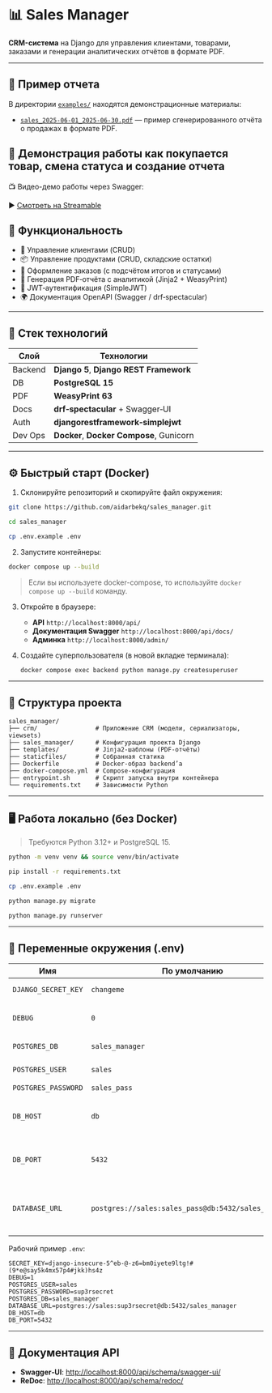 # 📊 Sales Manager

**CRM-система** на Django для управления клиентами, товарами, заказами и генерации аналитических отчётов в формате PDF.

---
## 📎 Пример отчета

В директории [`examples/`](./examples/) находятся демонстрационные материалы:

- [`sales_2025-06-01_2025-06-30.pdf`](./examples/sales_2025-06-01_2025-06-30.pdf) — пример сгенерированного отчёта о продажах в формате PDF.



## 🎥 Демонстрация работы как покупается товар, смена статуса и создание отчета 

📺 Видео-демо работы через Swagger:

▶️ [Смотреть на Streamable](https://streamable.com/vtywbb)

## 🚀 Функциональность

* 👤 Управление клиентами (CRUD)
* 📦 Управление продуктами (CRUD, складские остатки)
* 📑 Оформление заказов (с подсчётом итогов и статусами)
* 📄 Генерация PDF‑отчёта с аналитикой (Jinja2 + WeasyPrint)
* 🔐 JWT‑аутентификация (SimpleJWT)
* 🌍 Документация OpenAPI (Swagger / drf‑spectacular)

---

## 🧱 Стек технологий

| Слой    | Технологии                               |
| ------- | ---------------------------------------- |
| Backend | **Django 5**, **Django REST Framework**  |
| DB      | **PostgreSQL 15**                        |
| PDF     | **WeasyPrint 63**                        |
| Docs    | **drf‑spectacular** + Swagger‑UI         |
| Auth    | **djangorestframework‑simplejwt**        |
| Dev Ops | **Docker**, **Docker Compose**, Gunicorn |

---

## ⚙️ Быстрый старт (Docker)

1. Склонируйте репозиторий и скопируйте файл окружения:

```bash
git clone https://github.com/aidarbekq/sales_manager.git
```
```bash
cd sales_manager
```
```bash
cp .env.example .env
```


2. Запустите контейнеры:

```bash
docker compose up --build
```
> Если вы используете docker-compose, то используйте `docker compose up --build` команду.


3. Откройте в браузере:

   * **API** `http://localhost:8000/api/`
   * **Документация Swagger** `http://localhost:8000/api/docs/`
   * **Админка** `http://localhost:8000/admin/`

4. Создайте суперпользователя (в новой вкладке терминала):

   ```bash
   docker compose exec backend python manage.py createsuperuser
   ```

---

## 📂 Структура проекта

```
sales_manager/
├── crm/                # Приложение CRM (модели, сериализаторы, viewsets)
├── sales_manager/      # Конфигурация проекта Django
├── templates/          # Jinja2‑шаблоны (PDF‑отчёты)
├── staticfiles/        # Собранная статика
├── Dockerfile          # Docker‑образ backend’а
├── docker-compose.yml  # Compose‑конфигурация
├── entrypoint.sh       # Скрипт запуска внутри контейнера
└── requirements.txt    # Зависимости Python
```

---

## 🖥️ Работа локально (без Docker)

> Требуются Python 3.12+ и PostgreSQL 15.

```bash
python -m venv venv && source venv/bin/activate
```
```bash
pip install -r requirements.txt
```
```bash
cp .env.example .env
```
```bash
python manage.py migrate
```
```bash
python manage.py runserver
```
---

## 🔑 Переменные окружения (.env)

| Имя                 | По умолчанию                                        | Назначение                                       |
|---------------------| --------------------------------------------------- |--------------------------------------------------|
| `DJANGO_SECRET_KEY` | `changeme`                                          | Секретный ключ Django                            |
| `DEBUG`             | `0`                                                 | Включение режима отладки                         |
| `POSTGRES_DB`       | `sales_manager`                                     | Имя базы данных                                  |
| `POSTGRES_USER`     | `sales`                                             | Пользователь БД                                  |
| `POSTGRES_PASSWORD` | `sales_pass`                                        | Пароль БД                                        |
| `DB_HOST`           | `db`                                                | Хост БД, используется в entrypoint.sh            |
| `DB_PORT`           | `5432`                                              | Порт БД , используется в entrypoint.sh           |
| `DATABASE_URL`      | `postgres://sales:sales_pass@db:5432/sales_manager` | URL для подключения к БД, используется в settings |

Рабочий пример `.env`:

```env
SECRET_KEY=django-insecure-5^eb-@-z6=bm0iyete9ltg!#(9*e@say5k4mx57p4#jkk)hs4z
DEBUG=1
POSTGRES_USER=sales
POSTGRES_PASSWORD=sup3rsecret
POSTGRES_DB=sales_manager
DATABASE_URL=postgres://sales:sup3rsecret@db:5432/sales_manager
DB_HOST=db
DB_PORT=5432
```

---

## 📘 Документация API

* **Swagger‑UI**:  [http://localhost:8000/api/schema/swagger-ui/](http://localhost:8000/api/schema/swagger-ui/)
* **ReDoc**:        [http://localhost:8000/api/schema/redoc/](http://localhost:8000/api/schema/redoc/)

